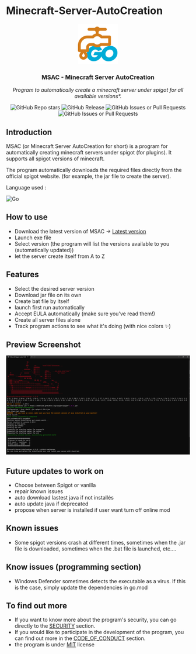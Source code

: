 # Minecraft-Server-AutoCreation

<div align="center">
<img alt="logo" src="assets/img/logo.png" height="110">
<h3>MSAC - Minecraft Server AutoCreation</h3>
<p><em>Program to automatically create a minecraft server under spigot for all available versions*.</em></p>

<img alt="GitHub Repo stars" src="https://img.shields.io/github/stars/kerogs/Minecraft-Server-AutoCreation?style=for-the-badge&logoColor=fff&labelColor=%2324292e&color=%23FFE005">
<img alt="GitHub Release" src="https://img.shields.io/github/v/release/kerogs/Minecraft-Server-AutoCreation?include_prereleases&style=for-the-badge&labelColor=%2324292e&color=%232dba4e">
<img alt="GitHub Issues or Pull Requests" src="https://img.shields.io/github/issues-pr/kerogs/Minecraft-Server-AutoCreation?style=for-the-badge&labelColor=%2324292e&color=eee">
<img alt="GitHub Issues or Pull Requests" src="https://img.shields.io/github/issues/kerogs/Minecraft-Server-AutoCreation?style=for-the-badge&labelColor=%2324292e&color=cc0000">


</div>

## Introduction

MSAC (or Minecraft Server AutoCreation for short) is a program for automatically creating minecraft servers under spigot (for plugins). It supports all spigot versions of minecraft.

The program automatically downloads the required files directly from the official spigot website. (for example, the jar file to create the server).

Language used :

<img alt="Go" src="https://img.shields.io/badge/Go-%2300ADD8?style=for-the-badge&logo=go&logoColor=fff">

## How to use

- Download the latest version of MSAC -> [Latest version](https://github.com/kerogs/Minecraft-Server-AutoCreation/releases/latest)
- Launch exe file
- Select version (the program will list the versions available to you (automatically updated))
- let the server create itself from A to Z

## Features

- Select the desired server version
- Download jar file on its own
- Create bat file by itself
- launch first run automatically
- Accept EULA automatically (make sure you've read them!)
- Create all server files alone
- Track program actions to see what it's doing (with nice colors ✨)

## Preview Screenshot

<div align="center">

![preview image](assets/img/preview.png)

</div>

## Future updates to work on

- Choose between Spigot or vanilla
- repair known issues
- auto download lastest java if not installés
- auto update java if deprecated
- propose when server is installed if user want turn off online mod

## Known issues

- Some spigot versions crash at different times, sometimes when the .jar file is downloaded, sometimes when the .bat file is launched, etc....
<!-- - No known issues -->

## Know issues (programming section)

- Windows Defender sometimes detects the executable as a virus. If this is the case, simply update the dependencies in go.mod

## To find out more
- If you want to know more about the program's security, you can go directly to the [SECURITY](security.md) section.
- If you would like to participate in the development of the program, you can find out more in the [CODE_OF_CONDUCT](CODE_OF_CONDUCT.md) section.
- the program is under [MIT](LICENSE) license